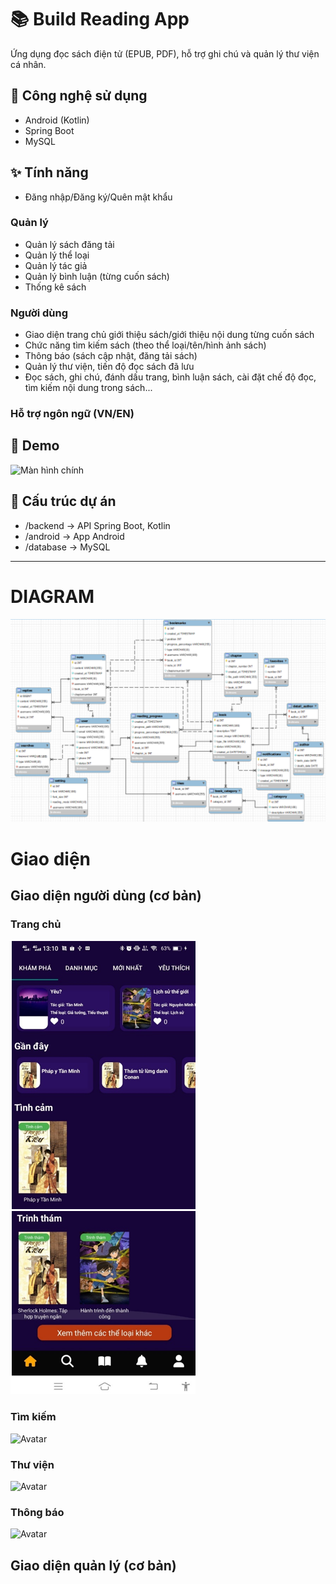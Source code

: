 # 📚 Build Reading App
Ứng dụng đọc sách điện tử (EPUB, PDF), hỗ trợ ghi chú và quản lý thư viện cá nhân.

## 🚀 Công nghệ sử dụng
- Android (Kotlin)
- Spring Boot
- MySQL

## ✨ Tính năng
- Đăng nhập/Đăng ký/Quên mật khẩu
### Quản lý
- Quản lý sách đăng tải
- Quản lý thể loại
- Quản lý tác giả
- Quản lý bình luận (từng cuốn sách)
- Thống kê sách
  
### Người dùng
- Giao diện trang chủ giới thiệu sách/giới thiệu nội dung từng cuốn sách
- Chức năng tìm kiếm sách (theo thể loại/tên/hình ảnh sách)
- Thông báo (sách cập nhật, đăng tải sách)
- Quản lý thư viện, tiến độ đọc sách đã lưu
- Đọc sách, ghi chú, đánh dấu trang, bình luận sách, cài đặt chế độ đọc, tìm kiếm nội dung trong sách...
### Hỗ trợ ngôn ngữ (VN/EN)

## 📸 Demo
![Màn hình chính](./images/demo.png)

## 📂 Cấu trúc dự án
- /backend → API Spring Boot, Kotlin
- /android → App Android
- /database -> MySQL
--------------------------------------------

# DIAGRAM
![Avatar](Image_Resume/Daigram.png)

# Giao diện

## Giao diện người dùng (cơ bản)
### Trang chủ
![Avatar](Image_Resume/Trangchu.png)

### Tìm kiếm
![Avatar](Image_Resume/timkiem.png)

### Thư viện
![Avatar](Image_Resume/thuviee.png)

### Thông báo
![Avatar](Image_Resume/thongbao.png)


## Giao diện quản lý (cơ bản)
